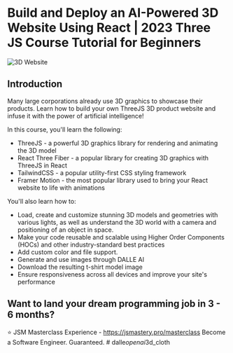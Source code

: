 # Build and Deploy an AI-Powered 3D Website Using React | 2023 Three JS Course Tutorial for Beginners
![3D Website](https://i.ibb.co/Krk39Cf/Thumbnali.png)

## Introduction
Many large corporations already use 3D graphics to showcase their products. Learn how to build your own ThreeJS 3D product website and infuse it with the power of artificial intelligence! 
 
In this course, you'll learn the following:
- ThreeJS - a powerful 3D graphics library for rendering and animating the 3D model
- React Three Fiber - a popular library for creating 3D graphics with ThreeJS in React
- TailwindCSS - a popular utility-first CSS styling framework
- Framer Motion - the most popular library used to bring your React website to life with animations

You'll also learn how to:
- Load, create and customize stunning 3D models and geometries with various lights, as well as understand the 3D world with a camera and positioning of an object in space.
- Make your code reusable and scalable using Higher Order Components (HOCs) and other industry-standard best practices
- Add custom color and file support.
- Generate and use images through DALLE AI
- Download the resulting t-shirt model image
- Ensure responsiveness across all devices and improve your site's performance

## Want to land your dream programming job in 3 - 6 months?
⭐ JSM Masterclass Experience - https://jsmastery.pro/masterclass
Become a Software Engineer. Guaranteed.
#   d a l l e _ o p e n a i _ 3 d _ c l o t h  
 